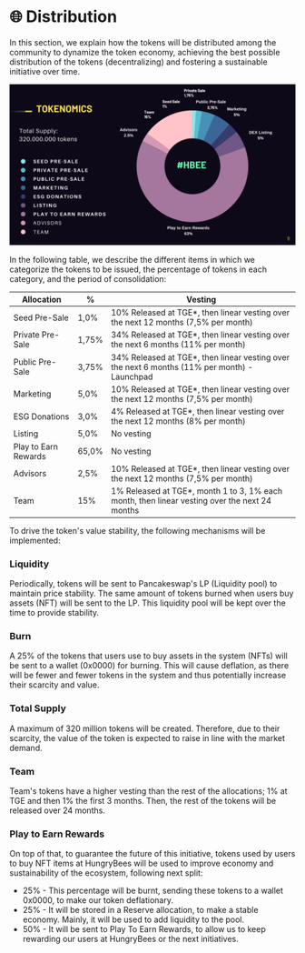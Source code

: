 # 🌐 Distribution

In this section, we explain how the tokens will be distributed among the community to dynamize the token economy, achieving the best possible distribution of the tokens (decentralizing) and fostering a sustainable initiative over time.

![](<../.gitbook/assets/image (54).png>)

In the following table, we describe the different items in which we categorize the tokens to be issued, the percentage of tokens in each category, and the period of consolidation:



| Allocation           | %     | Vesting                                                                                        |
| -------------------- | ----- | ---------------------------------------------------------------------------------------------- |
| Seed Pre-Sale        | 1,0%  | 10% Released at TGE\*, then linear vesting over the next 12 months (7,5% per month)            |
| Private Pre-Sale     | 1,75% | 34% Released at TGE\*, then linear vesting over the next 6 months (11% per month)              |
| Public Pre-Sale      | 3,75% | 34% Released at TGE\*, then linear vesting over the next 6 months (11% per month) - Launchpad  |
| Marketing            | 5,0%  | 10% Released at TGE\*, then linear vesting over the next 12 months (7,5% per month)            |
| ESG Donations        | 3,0%  | 4% Released at TGE\*, then linear vesting over the next 12 months (8% per month)               |
| Listing              | 5,0%  | No vesting                                                                                     |
| Play to Earn Rewards | 65,0% | No vesting                                                                                     |
| Advisors             | 2,5%  | 10% Released at TGE\*, then linear vesting over the next 12 months (7,5% per month)            |
| Team                 | 15%   | 1% Released at TGE\*, month 1 to 3, 1% each month, then linear vesting over the next 24 months |

To drive the token's value stability, the following mechanisms will be implemented:

### Liquidity

Periodically, tokens will be sent to Pancakeswap's LP (Liquidity pool) to maintain price stability. The same amount of tokens burned when users buy assets (NFT) will be sent to the LP. This liquidity pool will be kept over the time to provide stability.

### Burn

A 25% of the tokens that users use to buy assets in the system (NFTs) will be sent to a wallet (0x0000) for burning. This will cause deflation, as there will be fewer and fewer tokens in the system and thus potentially increase their scarcity and value.

### Total Supply

A maximum of 320 million tokens will be created. Therefore, due to their scarcity, the value of the token is expected to raise in line with the market demand.

### Team

Team's tokens have a higher vesting than the rest of the allocations; 1% at TGE and then 1% the first 3 months. Then, the rest of the tokens will be released over 24 months.&#x20;

### Play to Earn Rewards

On top of that, to guarantee the future of this initiative, tokens used by users to buy NFT items at HungryBees will be used to improve economy and sustainability of the ecosystem, following next split:&#x20;

* 25% - This percentage will be burnt, sending these tokens to a wallet 0x0000, to make our token deflationary.
* 25% - It will be stored in a Reserve allocation, to make a stable economy. Mainly, it will be used to add liquidity to the pool.
* 50% - It will be sent to Play To Earn Rewards, to allow us to keep rewarding our users at HungryBees or the next initiatives.
